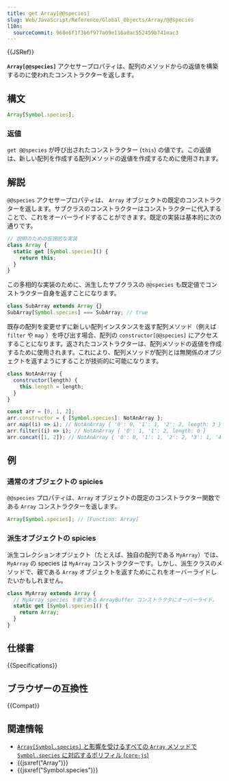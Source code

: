 ```yaml
---
title: get Array[@@species]
slug: Web/JavaScript/Reference/Global_Objects/Array/@@species
l10n:
  sourceCommit: 968e6f1f3b6f977a09e116a0ac552459b741eac3
---
```


{{JSRef}}

**`Array[@@species]`** アクセサープロパティは、配列のメソッドからの返値を構築するのに使われたコンストラクターを返します。

## 構文

```js
Array[Symbol.species];
```

### 返値

`get @@species` が呼び出されたコンストラクター (`this`) の値です。この返値は、新しい配列を作成する配列メソッドの返値を作成するために使用されます。

## 解説

`@@species` アクセサープロパティは、 `Array` オブジェクトの既定のコンストラクターを返します。サブクラスのコンストラクターはコンストラクターに代入することで、これをオーバーライドすることができます。既定の実装は基本的に次の通りです。

```js
// 説明のための仮説的な実装
class Array {
  static get [Symbol.species]() {
    return this;
  }
}
```

この多相的な実装のために、派生したサブクラスの `@@species` も既定値でコンストラクター自身を返すことになります。

```js
class SubArray extends Array {}
SubArray[Symbol.species] === SubArray; // true
```

既存の配列を変更せずに新しい配列インスタンスを返す配列メソッド（例えば `filter` や `map` ）を呼び出す場合、配列の `constructor[@@species]` にアクセスすることになります。返されたコンストラクターは、配列メソッドの返値を作成するために使用されます。これにより、配列メソッドが配列とは無関係のオブジェクトを返すようにすることが技術的に可能になります。

```js
class NotAnArray {
  constructor(length) {
    this.length = length;
  }
}

const arr = [0, 1, 2];
arr.constructor = { [Symbol.species]: NotAnArray };
arr.map((i) => i); // NotAnArray { '0': 0, '1': 1, '2': 2, length: 3 }
arr.filter((i) => i); // NotAnArray { '0': 1, '1': 2, length: 0 }
arr.concat([1, 2]); // NotAnArray { '0': 0, '1': 1, '2': 2, '3': 1, '4': 2, length: 5 }
```

## 例

### 通常のオブジェクトの spicies

`@@species` プロパティは、`Array` オブジェクトの既定のコンストラクター関数である `Array` コンストラクターを返します。

```js
Array[Symbol.species]; // [Function: Array]
```

### 派生オブジェクトの spicies

派生コレクションオブジェクト（たとえば、独自の配列である `MyArray`）では、`MyArray` の species は `MyArray` コンストラクターです。しかし、派生クラスのメソッドで、親である `Array` オブジェクトを返すためにこれをオーバーライドしたいかもしれません。

```js
class MyArray extends Array {
  // MyArray species を親である ArrayBuffer コンストラクタにオーバーライド。
  static get [Symbol.species]() {
    return Array;
  }
}
```

## 仕様書

{{Specifications}}

## ブラウザーの互換性

{{Compat}}

## 関連情報

- [`Array[Symbol.species]` と影響を受けるすべての `Array` メソッドで `Symbol.species` に対応するポリフィル (`core-js`)](https://github.com/zloirock/core-js#ecmascript-array)
- {{jsxref("Array")}}
- {{jsxref("Symbol.species")}}
